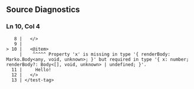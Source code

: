 ## Source Diagnostics
### Ln 10, Col 4
```marko
   8 |   </>
   9 |
> 10 |   <@item>
     |    ^^^^^ Property 'x' is missing in type '{ renderBody: Marko.Body<any, void, unknown>; }' but required in type '{ x: number; renderBody?: Body<[], void, unknown> | undefined; }'.
  11 |     Hello!
  12 |   </>
  13 | </test-tag>
```

